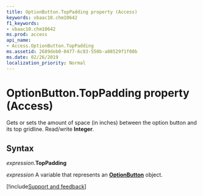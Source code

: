 ```yaml
---
title: OptionButton.TopPadding property (Access)
keywords: vbaac10.chm10642
f1_keywords:
- vbaac10.chm10642
ms.prod: access
api_name:
- Access.OptionButton.TopPadding
ms.assetid: 2689deb0-0477-6c83-550b-a08529f1f08b
ms.date: 02/26/2019
localization_priority: Normal
---
```



# OptionButton.TopPadding property (Access)

Gets or sets the amount of space (in inches) between the option button and its top gridline. Read/write **Integer**.


## Syntax

_expression_.**TopPadding**

_expression_ A variable that represents an **[OptionButton](Access.OptionButton.md)** object.




[!include[Support and feedback](~/includes/feedback-boilerplate.md)]